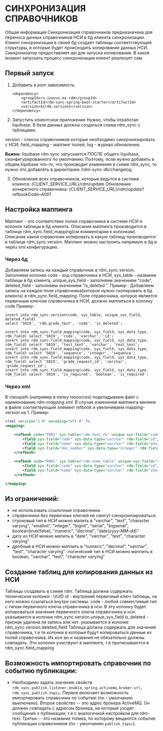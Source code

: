 # СИНХРОНИЗАЦИЯ СПРАВОЧНИКОВ

Общая информация
Синхронизация справочников предназначена для переноса данных справочников НСИ в бд клиента синхронизации. Клиент синхронизации в своей бд создает таблицы соответствующей структуры, в которые будет происходить копирование данных НСИ. Синхронизатор предоставляет api для запуска копирования. В какой момент запускать процесс синхронизации клиент реализует сам.

## Первый запуск
1. Добавить в pom зависимость.
    ```
    <dependency>
        <groupId>ru.inovus.ms.rdm</groupId>
        <artifactId>rdm-sync-spring-boot-starter</artifactId>
        <version>${rdm.version}</version>
    </dependency>
    ```

2. Запустить клиентское приложение
Нужно, чтобы отработал liquibase.
В базе данных должна создаться схема rdm_sync с таблицами:

version - список справочников которые необходимо синхронизировать с НСИ;
field_mapping - маппинг полей;
log - журнал обновления.

**Важно:** liquibase rdm sync запускается ПОСЛЕ общего liquibase, сконфигурированного по умолчанию. Поэтому, если нужно добавить в общем liquibase что-то,
что производит изменения в схеме rdm_sync, то нужно это добавлять в директорию /rdm-sync-db/changelog.

3. Обновление всех справочников, которые ведутся в системе клиента:
{CLIENT_SERVICE_URL}/rdm/update
Обновление конкретного справочника:
{CLIENT_SERVICE_URL}/rdm/update?refbookCode=A001


## Настройка маппинга
Маппинг - это соответствие полей справочника в системе НСИ и колонок таблицы в бд клиента. Описание маппинга производится в таблице rdm_sync.field_mapping(см комментарии к колонкам). Описание какой справочник копировать в какую таблицу производится в таблице rdm_sync.version.
Маппинг можно настроить напрямую в бд и через xml конфигурацию.
### Через бд
Добавляем запись на каждый справочник в rdm_sync.version. Заполняем колонки code - код справочника в НСИ, sys_table - название таблицы в бд клиента, unique_sys_field - заполняем значением “code”, deleted_field - заполняем значением “is_deleted ”.
Пример :
Добавляем запись на каждое поле справочника(которое нужно скопировать в бд клиента) в rdm_sync.field_mapping. Поле справочника, которое является первичным ключом справочника в НСИ, должно маппиться в колонку code
Пример :
```
insert into rdm_sync.version(code, sys_table, unique_sys_field, deleted_field)
select 'S019', 'rdm.grade_test', 'code', 'is_deleted';

insert into rdm_sync.field_mapping(code, sys_field, sys_data_type, rdm_field) select 'S019', 'code', 'varchar', 'id';
insert into rdm_sync.field_mapping(code, sys_field, sys_data_type, rdm_field) select 'S019', 'test_text', 'varchar', 'test_text';
insert into rdm_sync.field_mapping(code, sys_field, sys_data_type, rdm_field) select 'S019', 'sequence', 'integer', 'sequence';
insert into rdm_sync.field_mapping(code, sys_field, sys_data_type, rdm_field) select 'S019', 'grade_request_id', 'varchar', 'grade_request_id';
insert into rdm_sync.field_mapping(code, sys_field, sys_data_type, rdm_field) select 'S019', 'is_required', 'boolean', 'is_required';
```
### Через xml
В classpath (например в папку resources) подкладываем файл с наименование *rdm-mapping.xml*. В случае изменения маппинга меняем в файле соответвующий элемент refbook и увеличиваем mapping-version на 1.
Пример:
```xml
<?xml version="1.0" encoding="UTF-8" ?>
<mapping>

    <refbook code="T001" sys-table="rdm.test_rb" unique-sys-field="code" deleted-field="is_deleted" mapping-version="1">
        <field sys-field="code" sys-data-type="varchar" rdm-field="id"/>
        <field sys-field="name" sys-data-type="varchar" rdm-field="short_name"/>
        <field sys-field="doc_number" sys-data-type="integer" rdm-field="doc_num"/>
    </refbook>

    <refbook code="R001" sys-table="rdm.some_table" unique-sys-field="code" deleted-field="is_deleted" mapping-version="1">
        <field sys-field="code" sys-data-type="varchar" rdm-field="id"/>
        <field sys-field="name" sys-data-type="varchar" rdm-field="short_name"/>
    </refbook>

</mapping>
```

## Из ограничений:
- не использовать ссылочные справочники.
- справочники без первичных ключей не смогут синхронизироваться.
- строковый тип в НСИ можно мапить в "varchar", "text", "character varying", "smallint", "integer", "bigint", "serial", "bigserial", boolean(true/false), "numeric", "decimal",  "date(yyyy-MM-dd)"
- дату из НСИ можно  мапить в "date", "varchar", "text", "character varying"
- дробный в НСИ можно маппить в "numeric", "decimal", "varchar", "text", "character varying"
-логический тип в НСИ можно маппить в boolean, "varchar", "text", "character varying"




## Создание таблиц для копирования данных из НСИ

Таблицы создавать в схеме rdm.
Таблица должна содержать технические колонки :
UUID id - внутрений первичный ключ таблицы, на него можно ссылаться внутри системы.
code - любой совместимый тип с типом первичного ключа справочника в нси. В эту колонку будет копироваться значение первичного ключа справочника в нси. указывается в колонке rdm_sync.version.unique_sys_field
is_deleted - признак удалена ли запись или нет. указывается в колонке rdm_sync.version.deleted_field
Таблица должна содержать для значений справочника, т.е те колонки в которые будут копироваться данные из полей справочника. Их кол-во и название не обязательно должны совпадать. Эти колонки участвуют в маппинге, т.е прописываются в rdm_sync.field_mapping



## Возможность импортировать справочник по событию публикации:
- Необходимо задать значение свойств `rdm_sync.publish.listener.enable`, `spring.activemq.broker-url`, `rdm_sync.publish.topic`.
Первое включает возможность импортировать справочник по событию (по - умолчанию выключено). Второе свойство -- это адрес брокера ActiveMQ. 
Он должен совпадать с адресом брокера, на который уходят сообщения о публикации, т.е с аналогичной настройкой для rdm-rest.
Третье -- это название топика, по которому вещаются события публикации справочников (по - умолчанию `publish_topic`).